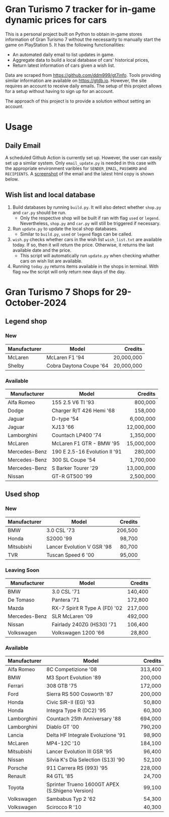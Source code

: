 # Gran Turismo 7 tracker for in-game dynamic prices for cars

This is a personal project built on Python to obtain in-game stores information of Gran Turismo 7 without the necessarity to manually start the game on PlayStation 5. It has the following functionalities:

- An automated daily email to list updates in game.
- Aggregate data to build a local database of cars' historical prices,
- Return latest information of cars given a wish list.

Data are scraped from https://github.com/ddm999/gt7info. Tools providing similar information are available on https://gtdb.io. However, the site requires an account to receive daily emails. The setup of this project allows for a setup without having to sign up for an account.

The approach of this project is to provide a solution without setting an account.

# Usage

## Daily Email

A scheduled Github Action is currently set up. However, the user can easily set up a similar system. Only `email_update.py` is needed in this case with the appropriate environment varibles for `SENDER_EMAIL`, `PASSWORD` and `RECIPIENTS`. A [screenshot](https://raw.githubusercontent.com/marcohoucheng/Gran-Turismo-7-Price-Tracker/main/data/email_screenshot.png) of the email and the latest html copy is shown below.

## Wish list and local database

1. Build databases by running `build.py`. It will also detect whether `shop.py` and `car.py` should be run.
    - Only the respective shop will be built if ran with flag `used` or `legend`. Nevertheless, `shop.py` and `car.py` will still be triggered if necessary.
2. Run `update.py` to update the local shop databases.
    - Similar to `build.py`, `used` or `legend` flags can be called.
3. `wish.py` checks whether cars in the wish list `wish_list.txt` are available today. If so, then it will return the price. Otherwise, it returns the last available date and the price.
    - This script will automatically run `update.py` when checking whather cars on wish list are available.
4. Running `today.py` returns items available in the shops in terminal. With flag `new` the script will only return new days of the day.


# Gran Turismo 7 Shops for 29-October-2024



## Legend shop

### New
 | Manufacturer | Model | Credits |
 | --- | --- | --: |
|McLaren|McLaren F1 '94|20,000,000|
|Shelby|Cobra Daytona Coupe '64|20,000,000|

### Available
 | Manufacturer | Model | Credits |
 | --- | --- | --: |
|Alfa Romeo|155 2.5 V6 TI '93|800,000|
|Dodge|Charger R/T 426 Hemi '68|158,000|
|Jaguar|D-type '54|6,000,000|
|Jaguar|XJ13 '66|12,000,000|
|Lamborghini|Countach LP400 '74|1,350,000|
|McLaren|McLaren F1 GTR - BMW '95|15,000,000|
|Mercedes-Benz|190 E 2.5-16 Evolution II '91|280,000|
|Mercedes-Benz|300 SL Coupe '54|1,700,000|
|Mercedes-Benz|S Barker Tourer '29|13,000,000|
|Nissan|GT-R GT500 '99|2,500,000|


## Used shop

### New
 | Manufacturer | Model | Credits |
 | --- | --- | --: |
|BMW|3.0 CSL '73|206,500|
|Honda|S2000 '99|98,700|
|Mitsubishi|Lancer Evolution V GSR '98|80,700|
|TVR|Tuscan Speed 6 '00|95,000|

### Leaving Soon
 | Manufacturer | Model | Credits |
 | --- | --- | --: |
|BMW|3.0 CSL '71|140,400|
|De Tomaso|Pantera '71|172,800|
|Mazda|RX-7 Spirit R Type A (FD) '02|217,000|
|Mercedes-Benz|SLR McLaren '09|492,000|
|Nissan|Fairlady 240ZG (HS30) '71|106,400|
|Volkswagen|Volkswagen 1200 '66|28,800|

### Available
 | Manufacturer | Model | Credits |
 | --- | --- | --: |
|Alfa Romeo|8C Competizione '08|313,400|
|BMW|M3 Sport Evolution '89|200,000|
|Ferrari|308 GTB '75|172,000|
|Ford|Sierra RS 500 Cosworth '87|200,000|
|Honda|Civic SiR-II (EG) '93|50,800|
|Honda|Integra Type R (DC2) '95|60,300|
|Lamborghini|Countach 25th Anniversary '88|694,000|
|Lamborghini|Diablo GT '00|790,200|
|Lancia|Delta HF Integrale Evoluzione '91|98,900|
|McLaren|MP4-12C '10|184,100|
|Mitsubishi|Lancer Evolution III GSR '95|96,400|
|Nissan|Silvia K's Dia Selection (S13) '90|52,100|
|Porsche|911 Carrera RS (993) '95|228,000|
|Renault|R4 GTL '85|24,700|
|Toyota|Sprinter Trueno 1600GT APEX (S.Shigeno Version)|99,100|
|Volkswagen|Sambabus Typ 2 '62|54,300|
|Volkswagen|Scirocco R '10|40,300|
